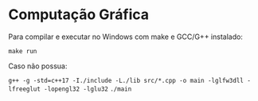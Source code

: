 # Computação Gráfica


Para compilar e executar no Windows com make e GCC/G++ instalado:

`make run`

Caso não possua: 

`g++ -g -std=c++17 -I./include -L./lib src/*.cpp -o main -lglfw3dll -lfreeglut -lopengl32 -lglu32`
`./main`
